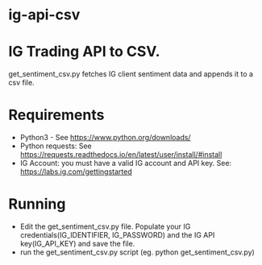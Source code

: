 # ig-api-csv
# IG Trading API to CSV.

get_sentiment_csv.py fetches IG client sentiment data and appends it to a csv file.

# Requirements
- Python3 - See https://www.python.org/downloads/
- Python requests: See https://requests.readthedocs.io/en/latest/user/install/#install
- IG Account: you must have a valid IG account and API key.  See: https://labs.ig.com/gettingstarted

# Running
- Edit the get_sentiment_csv.py file.  Populate your IG credentials(IG_IDENTIFIER, IG_PASSWORD) and the IG API key(IG_API_KEY) and save the file.
- run the get_sentiment_csv.py script (eg. python get_sentiment_csv.py)



